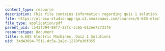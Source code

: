 ```yaml
---
content_type: resource
description: This file contains information regarding quiz 1 solution.
file: https://ol-ocw-studio-app-qa.s3.amazonaws.com/courses/6-685-electric-machines-fall-2013/34d436947511dc5a2a2d1278fa30f855_MIT6_685F13_quiz01ans.pdf
file_type: application/pdf
parent_uid: cb43f394-88f7-22fc-3c65-612ee72731f0
resourcetype: Document
title: 6.685 Electric Machines, Quiz 1 Solutions
uid: 34d43694-7511-dc5a-2a2d-1278fa30f855
---
```


